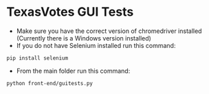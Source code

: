 # TexasVotes GUI Tests

-   Make sure you have the correct version of chromedriver installed (Currently there is a Windows version installed)
-   If you do not have Selenium installed run this command:

```
pip install selenium
```

-   From the main folder run this command:

```
python front-end/guitests.py
```
